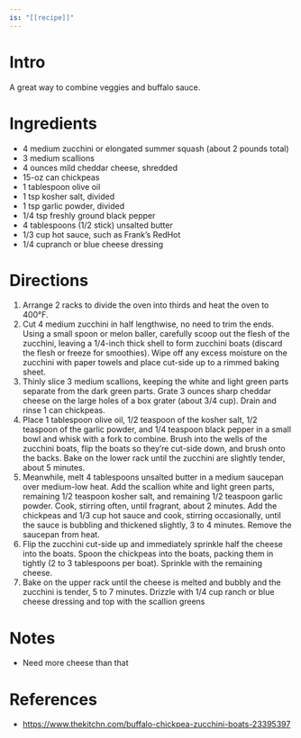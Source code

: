 ```yaml
---
is: "[[recipe]]"
---
```


# Intro
A great way to combine veggies and buffalo sauce.

# Ingredients
-   4 medium zucchini or elongated summer squash (about 2 pounds total)
-   3 medium scallions
-   4 ounces mild cheddar cheese, shredded
-   15-oz can chickpeas    
-   1 tablespoon olive oil
-   1 tsp kosher salt, divided
-   1 tsp garlic powder, divided
-   1/4 tsp freshly ground black pepper
-   4 tablespoons (1/2 stick) unsalted butter
-   1/3 cup hot sauce, such as Frank’s RedHot
-   1/4 cupranch or blue cheese dressing

# Directions
1.  Arrange 2 racks to divide the oven into thirds and heat the oven to 400°F.
2.  Cut 4 medium zucchini in half lengthwise, no need to trim the ends. Using a small spoon or melon baller, carefully scoop out the flesh of the zucchini, leaving a 1/4-inch thick shell to form zucchini boats (discard the flesh or freeze for smoothies). Wipe off any excess moisture on the zucchini with paper towels and place cut-side up to a rimmed baking sheet.
3.  Thinly slice 3 medium scallions, keeping the white and light green parts separate from the dark green parts. Grate 3 ounces sharp cheddar cheese on the large holes of a box grater (about 3/4 cup). Drain and rinse 1 can chickpeas.
4.  Place 1 tablespoon olive oil, 1/2 teaspoon of the kosher salt, 1/2 teaspoon of the garlic powder, and 1/4 teaspoon black pepper in a small bowl and whisk with a fork to combine. Brush into the wells of the zucchini boats, flip the boats so they’re cut-side down, and brush onto the backs. Bake on the lower rack until the zucchini are slightly tender, about 5 minutes.
5.  Meanwhile, melt 4 tablespoons unsalted butter in a medium saucepan over medium-low heat. Add the scallion white and light green parts, remaining 1/2 teaspoon kosher salt, and remaining 1/2 teaspoon garlic powder. Cook, stirring often, until fragrant, about 2 minutes. Add the chickpeas and 1/3 cup hot sauce and cook, stirring occasionally, until the sauce is bubbling and thickened slightly, 3 to 4 minutes. Remove the saucepan from heat.
6.  Flip the zucchini cut-side up and immediately sprinkle half the cheese into the boats. Spoon the chickpeas into the boats, packing them in tightly (2 to 3 tablespoons per boat). Sprinkle with the remaining cheese.
7.  Bake on the upper rack until the cheese is melted and bubbly and the zucchini is tender, 5 to 7 minutes. Drizzle with 1/4 cup ranch or blue cheese dressing and top with the scallion greens

# Notes
- Need more cheese than that

# References
- https://www.thekitchn.com/buffalo-chickpea-zucchini-boats-23395397